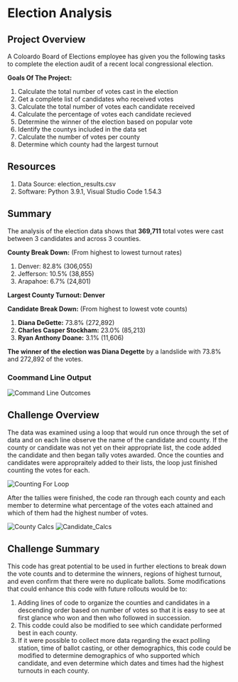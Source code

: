 # Election Analysis

## Project Overview
A Coloardo Board of Elections employee has given you the following tasks to complete the election audit of a recent local congressional election.

**Goals Of The Project:**
  1. Calculate the total number of votes cast in the election
  2. Get a complete list of candidates who received votes
  3. Calculate the total number of votes each candidate received
  4. Calculate the percentage of votes each candidate recieved
  5. Determine the winner of the election based on popular vote
  6. Identify the countys included in the data set
  7. Calculate the number of votes per county
  8. Determine which county had the largest turnout

## Resources
  1. Data Source: election_results.csv
  2. Software: Python 3.9.1, Visual Studio Code 1.54.3

## Summary
The analysis of the election data shows that **369,711** total votes were cast between 3 candidates and across 3 counties.

**County Break Down:** 
  (From highest to lowest turnout rates)
  1. Denver: 82.8% (306,055)
  2. Jefferson: 10.5% (38,855)
  3. Arapahoe: 6.7% (24,801)
 
  **Largest County Turnout: Denver**
  
**Candidate Break Down:** 
  (From highest to lowest vote counts)
  1. **Diana DeGette:** 73.8% (272,892) 
  2. **Charles Casper Stockham:** 23.0% (85,213) 
  3. **Ryan Anthony Doane:** 3.1% (11,606)

  **The winner of the election was Diana Degette** by a landslide with 73.8% and 272,892 of the votes. 

### Coommand Line Output 
![Command Line Outcomes](https://github.com/ghynox/election_analysis/blob/main/command_line_output.png)

## Challenge Overview
The data was examined using a loop that would run once through the set of data and on each line observe the name of the candidate and county. If the county or candidate was not yet on their appropriate list, the code added the candidate and then began tally votes awarded. Once the counties and candidates were appropraitely added to their lists, the loop just finished counting the votes for each. 

![Counting For Loop](https://github.com/ghynox/election_analysis/blob/main/aggregation_for_loop.png)

After the tallies were finished, the code ran through each county and each member to determine what percentage of the votes each attained and  which of them had the highest number of votes.

![County Calcs](https://github.com/ghynox/election_analysis/blob/main/county_calculations.png)
![Candidate_Calcs](https://github.com/ghynox/election_analysis/blob/main/candidate_calculations.png)

## Challenge Summary
This code has great potential to be used in further elections to break down the vote counts and to determine the winners, regions of highest turnout, and even confirm that there were no duplicate ballots. Some modifications that could enhance this code with future rollouts would be to:
  1. Adding lines of code to organize the counties and candidates in a descending order based on number of votes so that it is easy to see at first glance who won and then who followed in succession. 
  2. This codde could also be modified to see which candidate performed best in each county. 
  3. If it were possible to collect more data regarding the exact polling station, time of ballot casting, or other demographics, this code could be modified to determine demographics of who supported which candidate, and even determine which dates and times had the highest turnouts in each county. 

